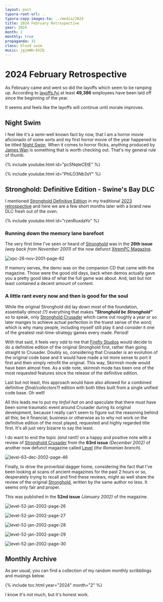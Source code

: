 ```yaml
---
layout: post
typora-root-url: ..
typora-copy-images-to: ../media/2024
title: 2024 February Retrospective
year: 2024
month: 2
monthly: true
propaganda: 31
class: blood swim
music: jgjmWH-6XZQ
---
```

2024 February Retrospective
==========================

As February came and went so did the layoffs which seem to be ramping up. According to [layoffs.fyi][layoffs] at least **49,386** employees have been laid off since the beginning of the year.

It seems and feels like the layoffs will continue until morale improves.

## Night Swim

I feel like it's a semi-well known fact by now, that I am a horror movie aficionado of some sorts and my first horror movie of the year happened to be titled [Night Swim][nightswim]. When it comes to horror flicks, anything produced by [James Wan][jameswan] is something that is worth checking out. That's my general rule of thumb.

{% include youtube.html id="pcSNqteCEtE" %}

{% include youtube.html id="PhlLO3Nb3sY" %}

## Stronghold: Definitive Edition - Swine's Bay DLC

I mentioned [Stronghold Definitive Edition][strongholdde] in my traditional [2023 retrospective][2023retrospective] and here we are a few short months later with a brand new DLC fresh out of the oven.

{% include youtube.html id="rzenRuxdaYo" %}

### Running down the memory lane barefoot

The very first time I've seen or heard of [Stronghold][stronghold] was in the **26th issue** *(way back from November 2001)* of the now defunct [XtremPC Magazine][extrempc].

![xpc-26-nov-2001-page-82](/media/2024/xpc-26-nov-2001-page-82.png)

If memory serves, the demo was on the companion CD that came with the magazine. Those were the good old days, back when demos actually gave you a pretty good idea of what the full game was about. And, last but not least contained a decent amount of content.

### A little rant every now and then is good for the soul

While the original Stronghold did lay down most of the foundation, essentially *almost (?)* everything that makes ***"Stronghold be Stronghold"*** so to speak, only [Stronghold Crusader][strongholdcrusader] which came out roughly a year or so later manges to achieve actual perfection in the truest sense of the word; which is why many people, including myself still play it and consider it one of the greatest real-time-strategy games every made. Period!

With that said, it feels very odd to me that [Firefly Studios][fireflystudios] would decide to do a definitive edition of the original Stronghold first, rather than going straight to Crusader. Doubly so, considering that Crusader is an evolution of the original code base and it would have made a lot more sense to port it first and then simply retrofit the original. This way, Skirmish mode would have been almost free. As a side note, skirmish mode has been one of the most requested features since the release of the definitive edition.

Last but not least, this approach would have also allowed for a combined definitive *(final/collectors?)* edition with both titles built from a single unified code base. Oh well!

All this leads me to put my *tinfoil hat* on and speculate that there must have been some traumatic event around Crusader during its original development, because I really can't seem to figure out the reasoning behind all this; be it financial, business or otherwise as to why not work on the definitive edition of the most played, requested and highly regarded title first. It's all just very bizarre to say the least.

I do want to end the topic *(and rant!)* on a happy and positive note with a review of [Stronghold Crusader][strongholdcrusader] from the **63rd issue** *(December 2002)* of another now defunct magazine called [Level][level] (*the Romanian branch*).

![level-63-dec-2002-page-46](/media/2024/level-63-dec-2002-page-46.png)

Finally, to drive the proverbial dagger home, considering the fact that I've been looking at scans of ancient magazines for the past 2 hours or so, desperately trying to recall and find these reviews, might as well share the review of the original [Stronghold][stronghold], written by the same author no less. It seems only fair and proper.

This was published in the **52nd issue** *(January 2002)* of the magazine.

![level-52-jan-2002-page-26](/media/2024/level-52-jan-2002-page-26.png)

![level-52-jan-2002-page-27](/media/2024/level-52-jan-2002-page-27.png)

![level-52-jan-2002-page-28](/media/2024/level-52-jan-2002-page-28.png)

![level-52-jan-2002-page-29](/media/2024/level-52-jan-2002-page-29.png)

![level-52-jan-2002-page-30](/media/2024/level-52-jan-2002-page-30.png)

## Monthly Archive

As per usual, you can find a collection of my random monthly scribblings and musings below.

{% include toc.html year="2024" month="2" %}

I know it's not much, but it's honest work.

[layoffs]: https://layoffs.fyi/
[nightswim]: https://en.wikipedia.org/wiki/Night_Swim_(film)
[jameswan]: https://en.wikipedia.org/wiki/James_Wan
[strongholdde]: https://store.steampowered.com/app/2140020/Stronghold_Definitive_Edition/
[2023retrospective]: /2023/12/31/2023-restrospective/
[extrempc]: https://en.wikipedia.org/wiki/XtremPC
[stronghold]: https://en.wikipedia.org/wiki/Stronghold_(2001_video_game)
[strongholdcrusader]: https://en.wikipedia.org/wiki/Stronghold:_Crusader
[fireflystudios]: https://en.wikipedia.org/wiki/Firefly_Studios
[level]: https://en.wikipedia.org/wiki/Level_(magazine)
